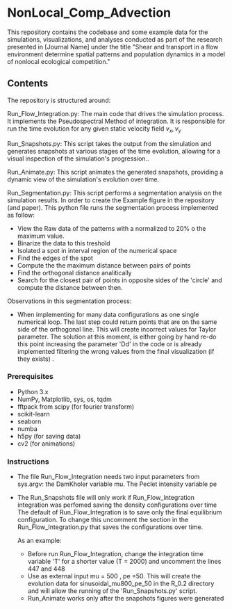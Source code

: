 # NonLocal_Comp_Advection


This repository contains the codebase and some example data for the simulations, visualizations, and analyses conducted as part of the research presented in [Journal Name] under the title "Shear and transport in a flow environment determine spatial patterns and population dynamics in a model of nonlocal ecological competition."

## Contents
The repository is structured around:

Run_Flow_Integration.py: The main code that drives the simulation process. It implements the Pseudospectral Method of integration. It is responsible for run the time evolution for any given static velocity field $v_x,v_y$

Run_Snapshots.py: This script takes the output from the simulation and generates snapshots at various stages of the time evolution, allowing for a visual inspection of the simulation's progression..

Run_Animate.py: This script animates the generated snapshots, providing a dynamic view of the simulation's evolution over time.

Run_Segmentation.py: This script performs a segmentation analysis on the simulation results. In order to create the Example figure in the repository (and paper).
This python file runs the segmentation process implemented as follow:
   - View the Raw data of the patterns with a normalized to 20% o the maximum value.
   - Binarize the data to this treshold
   - Isolated a spot in interval region of the numerical space
   - Find the edges of the spot
   - Compute the the maximum distance between pairs of points
   - Find the orthogonal distance analitically
   - Search for the closest pair of points in opposite sides of the 'circle' and compute the distance between then.

Observations in this segmentation process:
   - When implementing for many data configurations as one single numerical loop. The last step could return points that are on the same side of the orthogonal line. This will create incorrect values for Taylor parameter. The solution at this moment, is either going by hand re-do this point increasing the parameter 'Dd' in the code or is already implemented filtering the wrong values from the final visualization (if they exists)
.

### Prerequisites
 - Python 3.x
 - NumPy, Matplotlib, sys, os, tqdm
 - fftpack from scipy (for fourier transform)
 - scikit-learn
 - seaborn
 - numba
 - h5py (for saving data)
 - cv2 (for animations)



 ### Instructions

 - The file Run_Flow_Integration needs two input parameters from sys.argv:
    the DamKholer variable mu. The Peclet intensity variable pe
 - The Run_Snapshots file will only work if Run_Flow_Integration integration was perfomed saving the density configurations over time
         The default of Run_Flow_Integration is to save only the final equilibrium configuration. To change this uncomment the section in the Run_Flow_Integration.py that saves the configurations over time.

   As an example:
      - Before run Run_Flow_Integration, change the integration time variable 'T' for a shorter value (T = 2000) and uncomment the lines 447 and 448
      - Use as external input mu = 500 , pe =50. This will create the evolution data for sinusoidal_mu800_pe_50 in the R_0.2 directory and will allow the running of the 'Run_Snapshots.py' script.
   - Run_Animate works only after the snapshots figures were generated

